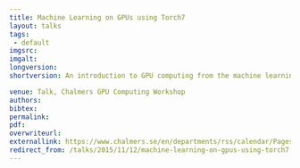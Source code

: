 ```yaml
---
title: Machine Learning on GPUs using Torch7
layout: talks
tags:
 - default
imgsrc: 
imgalt: 
longversion:
shortversion: An introduction to GPU computing from the machine learning perspective. I presented a survey of three different libraries&#58; Theano, Torch, and Tensorflow. The first two libraries have backends both for CPUs and GPUs. TensorFlow has a more flexible backend, and also allows distributed computing on clusters. The talk also included a discussion about throughput and arithmetic intensity, inspired by Adam Coates lecture at the Deep Learning Summer School 2015.

venue: Talk, Chalmers GPU Computing Workshop
authors: 
bibtex: 
permalink:
pdf: 
overwriteurl: 
externallink: https://www.chalmers.se/en/departments/rss/calendar/Pages/GPU-Computing-Workshop.aspx
redirect_from: /talks/2015/11/12/machine-learning-on-gpus-using-torch7.html
---
```


